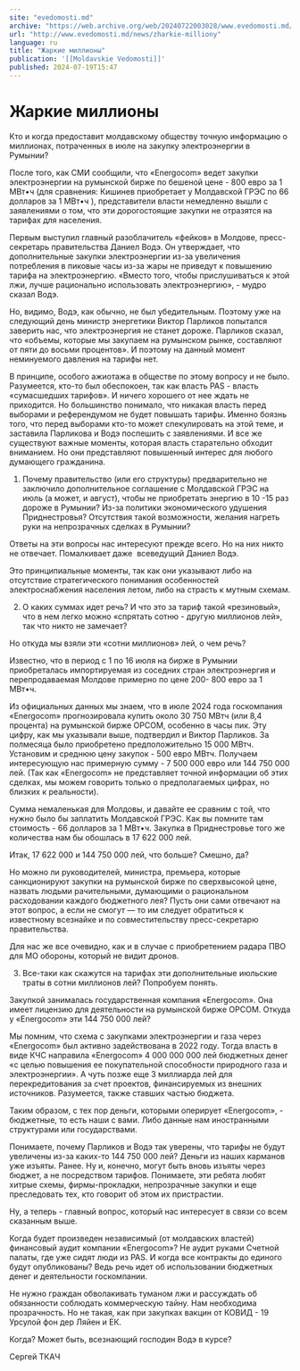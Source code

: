 ```yaml
---
site: "evedomosti.md"
archive: "https://web.archive.org/web/20240722003028/www.evedomosti.md/news/zharkie-milliony"
url: "http://www.evedomosti.md/news/zharkie-milliony"
language: ru
title: "Жаркие миллионы"
publication: '[[Moldavskie Vedomosti]]'
published: 2024-07-19T15:47
---
```


# Жаркие миллионы

Кто и когда предоставит молдавскому обществу точную информацию о миллионах, потраченных в июле на закупку электроэнергии в Румынии?

После того, как СМИ сообщили, что «Energocom» ведет закупки электроэнергии на румынской бирже по бешеной цене - 800 евро за 1 МВт•ч (для сравнения: Кишинев приобретает у Молдавской ГРЭС по 66 долларов за 1 МВт•ч ), представители власти немедленно вышли с заявлениями о том, что эти дорогостоящие закупки не отразятся на тарифах для населения.

Первым выступил главный разоблачитель «фейков» в Молдове, пресс-секретарь правительства Даниел Водэ. Он утверждает, что дополнительные закупки электроэнергии из-за увеличения потребления в пиковые часы из-за жары не приведут к повышению тарифа на электроэнергию. «Вместо того, чтобы прислушиваться к этой лжи, лучше рационально использовать электроэнергию», - мудро сказал Водэ.

Но, видимо, Водэ, как обычно, не был убедительным. Поэтому уже на следующий день министр энергетики Виктор Парликов попытался заверить нас, что электроэнергия не станет дороже. Парликов сказал, что «объемы, которые мы закупаем на румынском рынке, составляют от пяти до восьми процентов». И поэтому на данный момент неминуемого давления на тарифы нет.

В принципе, особого ажиотажа в обществе по этому вопросу и не было. Разумеется, кто-то был обеспокоен, так как власть PAS - власть «сумасшедших тарифов». И ничего хорошего от нее ждать не приходится. Но большинство понимало, что никакая власть перед выборами и референдумом не будет повышать тарифы. Именно боязнь того, что перед выборами кто-то может спекулировать на этой теме, и заставила Парликова и Водэ поспешить с заявлениями. И все же существуют важные моменты, которая власть старательно обходит вниманием. Но они представляют повышенный интерес для любого думающего гражданина.

1. Почему правительство (или его структуры) предварительно не заключило дополнительное соглашение с Молдавской ГРЭС на июль (а может, и август), чтобы не приобретать энергию в 10 -15 раз дороже в Румынии? Из-за политики экономического удушения Приднестровья? Отсутствия такой возможности, желания нагреть руки на непрозрачных сделках в Румынии?

Ответы на эти вопросы нас интересуют прежде всего. Но на них никто не отвечает. Помалкивает даже  всеведущий Даниел Водэ.

Это принципиальные моменты, так как они указывают либо на отсутствие стратегического понимания особенностей электроснабжения населения летом, либо на страсть к мутным схемам.

2. О каких суммах идет речь? И что это за тариф такой «резиновый», что в нем легко можно «спрятать сотню - другую миллионов лей», так что никто не замечает?

Но откуда мы взяли эти «сотни миллионов» лей, о чем речь?

Известно, что в период с 1 по 16 июля на бирже в Румынии приобреталась импортируемая из соседних стран электроэнергия и перепродаваемая Молдове примерно по цене 200- 800 евро за 1 МВт•ч.

Из официальных данных мы знаем, что в июле 2024 года госкомпания «Energocom» прогнозировала купить около 30 750 МВтч (или 8,4 процента) на румынской бирже OPCOM, особенно в часы пик. Эту цифру, как мы указывали выше, подтвердил и Виктор Парликов. За полмесяца было приобретено предположительно 15 000 МВтч. Установим и среднюю цену закупок - 500 евро МВтч. Получаем интересующую нас примерную сумму - 7 500 000 евро или 144 750 000 лей. (Так как «Energocom» не представляет точной информации об этих сделках, мы можем говорить только о предполагаемых цифрах, но близких к реальности).

Сумма немаленькая для Молдовы, и давайте ее сравним с той, что нужно было бы заплатить Молдавской ГРЭС. Как вы помните там стоимость - 66 долларов за 1 МВт•ч. Закупка в Приднестровье того же количества нам бы обошлась в 17 622 000 лей.

Итак, 17 622 000 и 144 750 000 лей, что больше? Смешно, да?

Но можно ли руководителей, министра, премьера, которые санкционируют закупки на румынской бирже по сверхвысокой цене, назвать людьми рачительными, думающими о рациональном расходовании каждого бюджетного лея? Пусть они сами отвечают на этот вопрос, а если не смогут — то им следует обратиться к известному всезнайке и по совместительству пресс-секретарю правительства.

Для нас же все очевидно, как и в случае с приобретением радара ПВО для МО обороны, который не видит дронов.

3. Все-таки как скажутся на тарифах эти дополнительные июльские траты в сотни миллионов лей? Попробуем понять.

Закупкой занималась государственная компания «Energocom». Она имеет лицензию для деятельности на румынской бирже OPCOM. Откуда у «Energocom» эти 144 750 000 лей?

Мы помним, что схема с закупками электроэнергии и газа через «Energocom» был активно задействована в 2022 году. Тогда власть в виде КЧС направила «Energocom» 4 000 000 000 лей бюджетных денег «с целью повышения ее покупательной способности природного газа и электроэнергии». А чуть позже еще 3 миллиарда лей для перекредитования за счет проектов, финансируемых из внешних источников. Разумеется, также ставших частью бюджета.

Таким образом, с тех пор деньги, которыми оперирует «Energocom», - бюджетные, то есть наши с вами. Либо данные нам иностранными структурами или государствами.

Понимаете, почему Парликов и Водэ так уверены, что тарифы не будут увеличены из-за каких-то 144 750 000 лей? Деньги из наших карманов уже изъяты. Ранее. Ну и, конечно, могут быть вновь изъяты через бюджет, а не посредством тарифов. Понимаете, эти ребята любят хитрые схемы, фирмы-прокладки, непрозрачные закупки и еще преследовать тех, кто говорит об этом их пристрастии.

Ну, а теперь - главный вопрос, который нас интересует в связи со всем сказанным выше.

Когда будет произведен независимый (от молдавских властей) финансовый аудит компании «Energocom»? Не аудит руками Счетной палаты, где уже сидят люди из PAS. И когда все контракты до единого будут опубликованы? Ведь речь идет об использовании бюджетных денег и деятельности госкомпании.

Не нужно граждан обволакивать туманом лжи и рассуждать об обязанности соблюдать коммерческую тайну. Нам необходима прозрачность. Но не такая, как при закупках вакцин от КОВИД - 19 Урсулой фон дер Ляйен и ЕК.

Когда? Может быть, всезнающий господин Водэ в курсе?

Сергей ТКАЧ
